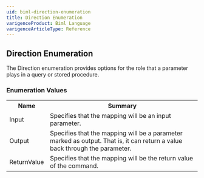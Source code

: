 ```yaml
---
uid: biml-direction-enumeration
title: Direction Enumeration
varigenceProduct: Biml Language
varigenceArticleType: Reference
---
```


## Direction Enumeration<div class="LanguageSummary"><div class ="SummaryItem">The Direction enumeration provides options for the role that a parameter plays in a query or stored procedure.</div></div><div class="EnumValueGroup">### Enumeration Values<table id="EnumValue" class="MemberList"><tbody><tr><th class="MemberNameColumnHeader">Name</th><th class="MemberSummaryColumnHeader">Summary</th></tr><tr class="cd0"><td class="MemberName">Input</td><td class="MemberSummary"><div class ="SummaryItem">Specifies that the mapping will be an input parameter.</div> </td></tr><tr class="cd1"><td class="MemberName">Output</td><td class="MemberSummary"><div class ="SummaryItem">Specifies that the mapping will be a parameter marked as output.  That is, it can return a value back through the parameter.</div> </td></tr><tr class="cd0"><td class="MemberName">ReturnValue</td><td class="MemberSummary"><div class ="SummaryItem">Specifies that the mapping will be the return value of the command.</div> </td></tr></tbody></table></div>